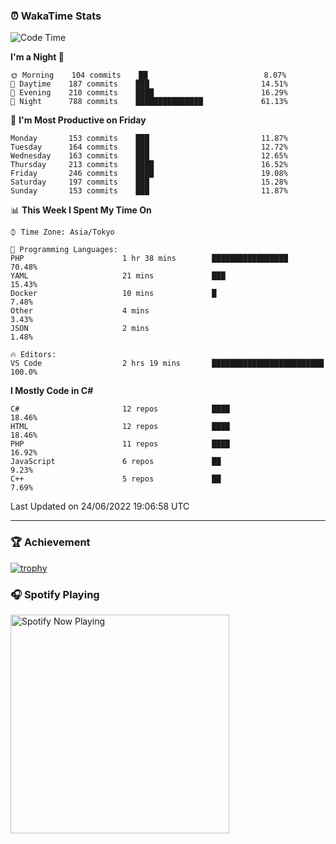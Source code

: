 ### ⏰ WakaTime Stats


<!--START_SECTION:waka-->
![Code Time](http://img.shields.io/badge/Code%20Time-0%20secs-blue)

**I'm a Night 🦉** 

```text
🌞 Morning    104 commits    ██                          8.07% 
🌆 Daytime    187 commits    ███                         14.51% 
🌃 Evening    210 commits    ████                        16.29% 
🌙 Night      788 commits    ███████████████             61.13%

```
📅 **I'm Most Productive on Friday** 

```text
Monday       153 commits    ███                         11.87% 
Tuesday      164 commits    ███                         12.72% 
Wednesday    163 commits    ███                         12.65% 
Thursday     213 commits    ████                        16.52% 
Friday       246 commits    ████                        19.08% 
Saturday     197 commits    ███                         15.28% 
Sunday       153 commits    ███                         11.87%

```


📊 **This Week I Spent My Time On** 

```text
⌚︎ Time Zone: Asia/Tokyo

💬 Programming Languages: 
PHP                      1 hr 38 mins        █████████████████           70.48% 
YAML                     21 mins             ███                         15.43% 
Docker                   10 mins             █                           7.48% 
Other                    4 mins                                          3.43% 
JSON                     2 mins                                          1.48%

🔥 Editors: 
VS Code                  2 hrs 19 mins       █████████████████████████   100.0%

```

**I Mostly Code in C#** 

```text
C#                       12 repos            ████                        18.46% 
HTML                     12 repos            ████                        18.46% 
PHP                      11 repos            ████                        16.92% 
JavaScript               6 repos             ██                          9.23% 
C++                      5 repos             ██                          7.69%

```



 Last Updated on 24/06/2022 19:06:58 UTC
<!--END_SECTION:waka-->

---

### 🏆 Achievement

[![trophy](https://github-profile-trophy.vercel.app/?username=Slime-hatena&theme=flat&no-bg=true&no-frame=true&column=8)](https://github.com/ryo-ma/github-profile-trophy)

### 🎧 Spotify Playing

[<img src="https://spotify-now-playing-slime-hatena.vercel.app/api/spotify-playing" alt="Spotify Now Playing" width="350" />](https://open.spotify.com/user/slime_hatena)

<!--
**Slime-hatena/Slime-hatena** is a ✨ _special_ ✨ repository because its `README.md` (this file) appears on your GitHub profile.

Here are some ideas to get you started:

- 🔭 I’m currently working on ...
- 🌱 I’m currently learning ...
- 👯 I’m looking to collaborate on ...
- 🤔 I’m looking for help with ...
- 💬 Ask me about ...
- 📫 How to reach me: ...
- 😄 Pronouns: ...
- ⚡ Fun fact: ...
-->
